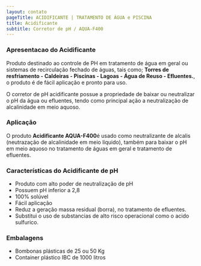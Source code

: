 ```yaml
---
layout: contato
pageTitle: ACIDIFICANTE | TRATAMENTO DE ÁGUA e PISCINA
title: Acidificante
subtitle: Corretor de pH / AQUA-F400
---
```


### **Apresentacao do Acidificante**

Produto destinado ao controle de PH em tratamento de água em geral ou sistemas de recirculação fechado de águas, tais como; **Torres de resfriamento - Caldeiras - Piscinas - Lagoas - Água de Reuso - Efluentes.**, o produto é de fácil aplicação e pronto para uso.

O corretor de pH acidificante possue a propriedade de baixar ou neutralizar o pH da água ou efluentes, tendo como principal ação a neutralização de alcalinidade em meio aquoso.

### **Aplicação**
>
O produto **Acidificante AQUA-F400**é usado como neutralizante de alcalis (neutrazação de alcalinidade em meio líquido), também para baixar o pH em meio aquoso no tratamento de águas em geral e tratamento de efluentes.
>

### **Características do Acidificante de pH**

- Produto com alto poder de neutralização de pH
- Possuem pH inferior a 2,8
- 100% solúvel
- Fácil aplicação
- Reduz a geração massa residual (borra), no tratamento de efluentes.
- Substitui o uso de substancias de alto risco operacional como o acido sulfurico.

### **Embalagens**

- Bombonas plásticas de 25 ou 50 Kg
- Container plástico IBC de 1000 litros

